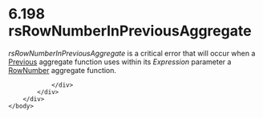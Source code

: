 <html dir="LTR" xmlns:mshelp="http://msdn.microsoft.com/mshelp" xmlns:ddue="http://ddue.schemas.microsoft.com/authoring/2003/5" xmlns:xlink="http://www.w3.org/1999/xlink" xmlns:tool="http://www.microsoft.com/tooltip">
    <head>
        <meta http-equiv="Content-Type" content="text/html; CHARSET=utf-8"></meta>
        <meta name="save" content="history"></meta>
        <title>6.198 rsRowNumberInPreviousAggregate</title>
        <xml>
            <mshelp:toctitle title="6.198 rsRowNumberInPreviousAggregate"></mshelp:toctitle>
            <mshelp:rltitle title="[MS-RDL]: rsRowNumberInPreviousAggregate"></mshelp:rltitle>
            <mshelp:keyword index="A" term="0db03e44-0837-42fb-9b72-e71280f15d12"></mshelp:keyword>
            <mshelp:attr name="DCSext.ContentType" value="open specification"></mshelp:attr>
            <mshelp:attr name="AssetID" value="0db03e44-0837-42fb-9b72-e71280f15d12"></mshelp:attr>
            <mshelp:attr name="TopicType" value="kbRef"></mshelp:attr>
            <mshelp:attr name="DCSext.Title" value="[MS-RDL]: rsRowNumberInPreviousAggregate" />
        </xml>
    </head>
    <body>
        <div id="header">
            <h1 class="heading">6.198 rsRowNumberInPreviousAggregate</h1>
        </div>
        <div id="mainSection">
            <div id="mainBody">
                <div id="allHistory" class="saveHistory"></div>
                <div id="sectionSection0" class="section" name="collapseableSection">
                    

<p><i>rsRowNumberInPreviousAggregate</i> is a critical error
that will occur when a <a href="3e1da2a1-547f-4b00-b88e-62847bea3419.md">Previous</a>
aggregate function uses within its <i>Expression</i> parameter a <a href="5246ac2c-9de7-42a2-9b5a-73484f9fe73b.md">RowNumber</a> aggregate function.</p>


                </div>
            </div>
        </div>
    </body>
</html>
